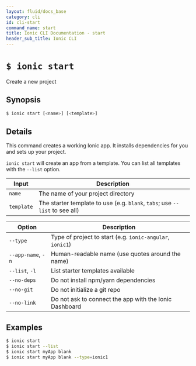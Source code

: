 ```yaml
---
layout: fluid/docs_base
category: cli
id: cli-start
command_name: start
title: Ionic CLI Documentation - start
header_sub_title: Ionic CLI
---
```


# `$ ionic start`

Create a new project
## Synopsis

```bash
$ ionic start [<name>] [<template>]
```
  
## Details

This command creates a working Ionic app. It installs dependencies for you and sets up your project.

`ionic start` will create an app from a template. You can list all templates with the `--list` option.


Input | Description
----- | ----------
`name` | The name of your project directory
`template` | The starter template to use (e.g. `blank`, `tabs`; use `--list` to see all)


Option | Description
------ | ----------
`--type` | Type of project to start (e.g. `ionic-angular`, `ionic1`)
`--app-name`, `-n` | Human-readable name (use quotes around the name)
`--list`, `-l` | List starter templates available
`--no-deps` | Do not install npm/yarn dependencies
`--no-git` | Do not initialize a git repo
`--no-link` | Do not ask to connect the app with the Ionic Dashboard

## Examples

```bash
$ ionic start 
$ ionic start --list
$ ionic start myApp blank
$ ionic start myApp blank --type=ionic1
```
